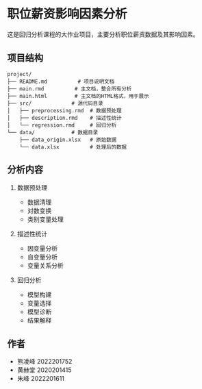 # 职位薪资影响因素分析

这是回归分析课程的大作业项目，主要分析职位薪资数据及其影响因素。

## 项目结构

```
project/
├── README.md          # 项目说明文档
├── main.rmd          # 主文档，整合所有分析
├── main.html         # 主文档的HTML格式，用于展示
├── src/             # 源代码目录
│   ├── preprocessing.rmd  # 数据预处理
│   ├── description.rmd    # 描述性统计
│   └── regression.rmd     # 回归分析
└── data/            # 数据目录
    ├── data_origin.xlsx   # 原始数据
    └── data.xlsx          # 处理后的数据
```

## 分析内容

1. 数据预处理
   - 数据清理
   - 对数变换
   - 类别变量处理

2. 描述性统计
   - 因变量分析
   - 自变量分析
   - 变量关系分析

3. 回归分析
   - 模型构建
   - 变量选择
   - 模型诊断
   - 结果解释

## 作者
- 熊凌峰 2022201752
- 黄赫堂 2020201415
- 朱峰 2022201611
